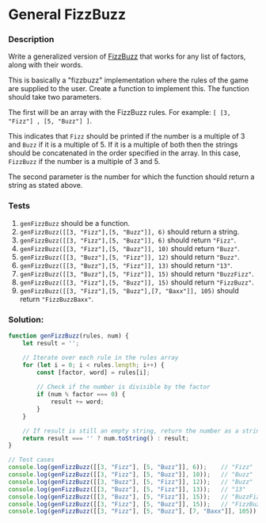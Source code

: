 # General FizzBuzz

### Description

Write a generalized version of [FizzBuzz](https://rosettacode.org/wiki/FizzBuzz) that works for any list of factors, along with their words.

This is basically a "fizzbuzz" implementation where the rules of the game are supplied to the user. Create a function to implement this. The function should take two parameters.

The first will be an array with the FizzBuzz rules. For example: `[ [3, "Fizz"] , [5, "Buzz"] ]`.

This indicates that `Fizz` should be printed if the number is a multiple of 3 and `Buzz` if it is a multiple of 5. If it is a multiple of both then the strings should be concatenated in the order specified in the array. In this case, `FizzBuzz` if the number is a multiple of 3 and 5.

The second parameter is the number for which the function should return a string as stated above.

### Tests

1. `genFizzBuzz` should be a function.
2. `genFizzBuzz([[3, "Fizz"],[5, "Buzz"]], 6)` should return a string.
3. `genFizzBuzz([[3, "Fizz"],[5, "Buzz"]], 6)` should return `"Fizz"`.
4. `genFizzBuzz([[3, "Fizz"],[5, "Buzz"]], 10)` should return `"Buzz"`.
5. `genFizzBuzz([[3, "Buzz"],[5, "Fizz"]], 12)` should return `"Buzz"`.
6. `genFizzBuzz([[3, "Buzz"],[5, "Fizz"]], 13)` should return `"13"`.
7. `genFizzBuzz([[3, "Buzz"],[5, "Fizz"]], 15)` should return `"BuzzFizz"`.
8. `genFizzBuzz([[3, "Fizz"],[5, "Buzz"]], 15)` should return `"FizzBuzz"`.
9. `genFizzBuzz([[3, "Fizz"],[5, "Buzz"],[7, "Baxx"]], 105)` should return `"FizzBuzzBaxx"`.

### Solution:

```javascript
function genFizzBuzz(rules, num) {
    let result = '';

    // Iterate over each rule in the rules array
    for (let i = 0; i < rules.length; i++) {
        const [factor, word] = rules[i];
        
        // Check if the number is divisible by the factor
        if (num % factor === 0) {
            result += word;
        }
    }

    // If result is still an empty string, return the number as a string
    return result === '' ? num.toString() : result;
}

// Test cases
console.log(genFizzBuzz([[3, "Fizz"], [5, "Buzz"]], 6));    // "Fizz"
console.log(genFizzBuzz([[3, "Fizz"], [5, "Buzz"]], 10));   // "Buzz"
console.log(genFizzBuzz([[3, "Buzz"], [5, "Fizz"]], 12));   // "Buzz"
console.log(genFizzBuzz([[3, "Buzz"], [5, "Fizz"]], 13));   // "13"
console.log(genFizzBuzz([[3, "Buzz"], [5, "Fizz"]], 15));   // "BuzzFizz"
console.log(genFizzBuzz([[3, "Fizz"], [5, "Buzz"]], 15));   // "FizzBuzz"
console.log(genFizzBuzz([[3, "Fizz"], [5, "Buzz"], [7, "Baxx"]], 105)); // "FizzBuzzBaxx"
```